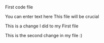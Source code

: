 First code file

You can enter text here
This file will be crucial

This is a change I did to my First file

This is the second change in my file :)
